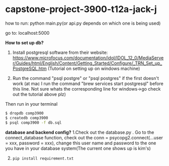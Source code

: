 # capstone-project-3900-t12a-jack-j

how to run:
python main.py(or api.py depends on which one is being used)

go to:
localhost:5000

**How to set up db?**
1. Install postgresql software from their website:
https://www.microfocus.com/documentation/idol/IDOL_12_0/MediaServer/Guides/html/English/Content/Getting_Started/Configure/_TRN_Set_up_PostgreSQL.htm
(Tutorial on setting up on windows machine)

2. Run the command "psql postgre" or "psql postgres" if the first doesn't work (at mac I run the command "brew services start postgresql" before this line. Not sure whats the corresponding line for windows->go check out the tutorial above plz)

Then run in your terminal
```sh
$ dropdb comp3900
$ createdb comp3900
$ psql comp3900 -f db.sql
```

<b>database and backend config?</b>
 1.Check out the database.py . Go to the connect_database function, check out the conn = psycopg2.connect(...user = xxx, password = xxx), change this user name and password to the one you have in your database system(The current one shows up is kim's)

 2. `pip install requirement.txt`

